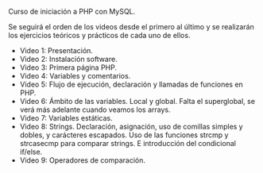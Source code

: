 Curso de iniciación a PHP con MySQL.

Se seguirá el orden de los videos desde el primero al último y se realizarán los ejercicios teóricos y prácticos de cada uno de ellos.

- Video 1: Presentación.
- Video 2: Instalación software.
- Video 3: Primera página PHP.
- Video 4: Variables y comentarios.
- Video 5: Flujo de ejecución, declaración y llamadas de funciones en PHP.
- Video 6: Ámbito de las variables. Local y global. Falta el superglobal, se verá más adelante cuando veamos los arrays.
- Video 7: Variables estáticas.
- Video 8: Strings. Declaración, asignación, uso de comillas simples y dobles, y carácteres escapados. 
           Uso de las funciones strcmp y strcasecmp para comparar strings. E introducción del condicional if/else.
- Video 9: Operadores de comparación.